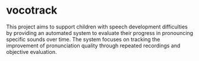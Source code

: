 # vocotrack
This project aims to support children with speech development difficulties by providing an automated system to evaluate their progress in pronouncing specific sounds over time. The system focuses on tracking the improvement of pronunciation quality through repeated recordings and objective evaluation.
